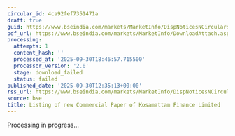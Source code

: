 ```yaml
---
circular_id: 4ca92fef7351471a
draft: true
guid: https://www.bseindia.com/markets/MarketInfo/DispNoticesNCirculars.aspx?Noticeid={6A5B6425-FEA3-4C8D-84B9-02FD5935A945}&noticeno=20250930-45&dt=09/30/2025&icount=45&totcount=114&flag=0
pdf_url: https://www.bseindia.com/markets/MarketInfo/DownloadAttach.aspx?id=20250930-45&attachedId=
processing:
  attempts: 1
  content_hash: ''
  processed_at: '2025-09-30T18:46:57.715500'
  processor_version: '2.0'
  stage: download_failed
  status: failed
published_date: '2025-09-30T12:35:13+00:00'
rss_url: https://www.bseindia.com/markets/MarketInfo/DispNoticesNCirculars.aspx?Noticeid={6A5B6425-FEA3-4C8D-84B9-02FD5935A945}&noticeno=20250930-45&dt=09/30/2025&icount=45&totcount=114&flag=0
source: bse
title: Listing of new Commercial Paper of Kosamattam Finance Limited
---
```


Processing in progress...